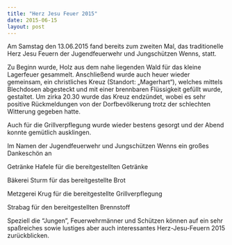 ```yaml
---
title: "Herz Jesu Feuer 2015"
date: 2015-06-15
layout: post
---
```


Am Samstag den 13.06.2015 fand bereits zum zweiten Mal, das traditionelle Herz Jesu Feuern der Jugendfeuerwehr und Jungschützen Wenns, statt.

Zu Beginn wurde, Holz aus dem nahe liegenden Wald für das kleine Lagerfeuer gesammelt. Anschließend wurde auch heuer wieder gemeinsam, ein christliches Kreuz (Standort: „Magerhart“), welches mittels Blechdosen abgesteckt und mit einer brennbaren Flüssigkeit gefüllt wurde, gestaltet.
Um zirka 20.30 wurde das Kreuz endzündet, wobei es sehr positive Rückmeldungen von der Dorfbevölkerung trotz der schlechten Witterung gegeben hatte.

Auch für die Grillverpflegung wurde wieder bestens gesorgt und der Abend konnte gemütlich ausklingen.

Im Namen der Jugendfeuerwehr und Jungschützen Wenns ein großes Dankeschön an



Getränke Hafele für die bereitgestellten Getränke


Bäkerei Sturm für das bereitgestellte Brot


Metzgerei Krug für die bereitgestellte Grillverpflegung


Strabag für den bereitgestellten Brennstoff



Speziell die “Jungen”, Feuerwehrmänner und Schützen können auf ein sehr spaßreiches sowie lustiges aber auch interessantes Herz-Jesu-Feuern 2015 zurückblicken.